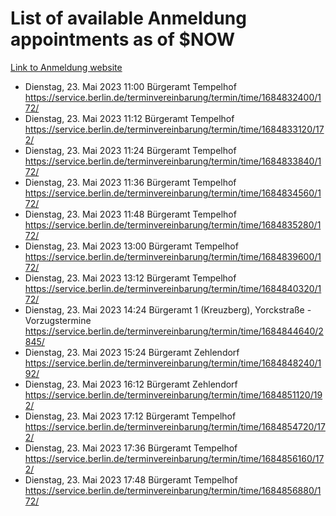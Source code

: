 # List of available Anmeldung appointments as of $NOW
[Link to Anmeldung website](https://service.berlin.de/terminvereinbarung/termin/tag.php?termin=1&anliegen[]=120686&dienstleisterlist=122210,122217,327316,122219,327312,122227,327314,122231,327346,122243,327348,122254,122252,329742,122260,329745,122262,329748,122271,327278,122273,327274,122277,327276,330436,122280,327294,122282,327290,122284,327292,122291,327270,122285,327266,122286,327264,122296,327268,150230,329760,122297,327286,122294,327284,122312,329763,122314,329775,122304,327330,122311,327334,122309,327332,317869,122281,327352,122279,329772,122283,122276,327324,122274,327326,122267,329766,122246,327318,122251,327320,122257,327322,122208,327298,122226,327300&herkunft=http%3A%2F%2Fservice.berlin.de%2Fdienstleistung%2F120686%2F)
- Dienstag, 23. Mai 2023 11:00 Bürgeramt Tempelhof https://service.berlin.de/terminvereinbarung/termin/time/1684832400/172/
- Dienstag, 23. Mai 2023 11:12 Bürgeramt Tempelhof https://service.berlin.de/terminvereinbarung/termin/time/1684833120/172/
- Dienstag, 23. Mai 2023 11:24 Bürgeramt Tempelhof https://service.berlin.de/terminvereinbarung/termin/time/1684833840/172/
- Dienstag, 23. Mai 2023 11:36 Bürgeramt Tempelhof https://service.berlin.de/terminvereinbarung/termin/time/1684834560/172/
- Dienstag, 23. Mai 2023 11:48 Bürgeramt Tempelhof https://service.berlin.de/terminvereinbarung/termin/time/1684835280/172/
- Dienstag, 23. Mai 2023 13:00 Bürgeramt Tempelhof https://service.berlin.de/terminvereinbarung/termin/time/1684839600/172/
- Dienstag, 23. Mai 2023 13:12 Bürgeramt Tempelhof https://service.berlin.de/terminvereinbarung/termin/time/1684840320/172/
- Dienstag, 23. Mai 2023 14:24 Bürgeramt 1 (Kreuzberg), Yorckstraße - Vorzugstermine https://service.berlin.de/terminvereinbarung/termin/time/1684844640/2845/
- Dienstag, 23. Mai 2023 15:24 Bürgeramt Zehlendorf https://service.berlin.de/terminvereinbarung/termin/time/1684848240/192/
- Dienstag, 23. Mai 2023 16:12 Bürgeramt Zehlendorf https://service.berlin.de/terminvereinbarung/termin/time/1684851120/192/
- Dienstag, 23. Mai 2023 17:12 Bürgeramt Tempelhof https://service.berlin.de/terminvereinbarung/termin/time/1684854720/172/
- Dienstag, 23. Mai 2023 17:36 Bürgeramt Tempelhof https://service.berlin.de/terminvereinbarung/termin/time/1684856160/172/
- Dienstag, 23. Mai 2023 17:48 Bürgeramt Tempelhof https://service.berlin.de/terminvereinbarung/termin/time/1684856880/172/
